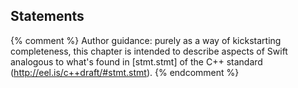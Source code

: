 ---
---

## Statements

{% comment %}
Author guidance: purely as a way of kickstarting completeness, this chapter
is intended to describe aspects of Swift analogous to what's found in 
[stmt.stmt] of the C++ standard (http://eel.is/c++draft/#stmt.stmt).
{% endcomment %}

